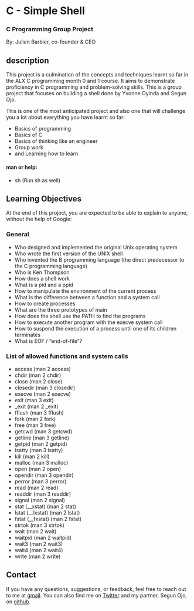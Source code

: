 # C - Simple Shell
### C Programming Group Project
By: Julien Barbier, co-founder & CEO

## description
This project is a culmination of the concepts and techniques learnt so far in  the ALX C programming month 0 and 1 course. It aims to demonstrate proficiency in C programming and problem-solving skills. This is a group project that focuses on building a shell done by Yvonne Oyinda and Segun Ojo.

This is one of the most anticipated project and also one that will challenge you a lot about everything you have learnt so far:
* Basics of programming
* Basics of C
* Basics of thinking like an engineer
* Group work
* and Learning how to learn

#### man or help: ####
* sh (Run sh as well)

## Learning Objectives
At the end of this project, you are expected to be able to explain to anyone, without the help of Google:

### General
* Who designed and implemented the original Unix operating system
* Who wrote the first version of the UNIX shell
* Who invented the B programming language (the direct predecessor to the C programming language)
* Who is Ken Thompson
* How does a shell work
* What is a pid and a ppid
* How to manipulate the environment of the current process
* What is the difference between a function and a system call
* How to create processes
* What are the three prototypes of main
* How does the shell use the PATH to find the programs
* How to execute another program with the execve system call
* How to suspend the execution of a process until one of its children terminates
* What is EOF / “end-of-file”?

### List of allowed functions and system calls
* access (man 2 access)
* chdir (man 2 chdir)
* close (man 2 close)
* closedir (man 3 closedir)
* execve (man 2 execve)
* exit (man 3 exit)
* _exit (man 2 _exit)
* fflush (man 3 fflush)
* fork (man 2 fork)
* free (man 3 free)
* getcwd (man 3 getcwd)
* getline (man 3 getline)
* getpid (man 2 getpid)
* isatty (man 3 isatty)
* kill (man 2 kill)
* malloc (man 3 malloc)
* open (man 2 open)
* opendir (man 3 opendir)
* perror (man 3 perror)
* read (man 2 read)
* readdir (man 3 readdir)
* signal (man 2 signal)
* stat (\_\_xstat) (man 2 stat)
* lstat (\_\_lxstat) (man 2 lstat)
* fstat (\_\_fxstat) (man 2 fstat)
* strtok (man 3 strtok)
* wait (man 2 wait)
* waitpid (man 2 waitpid)
* wait3 (man 2 wait3)
* wait4 (man 2 wait4)
* write (man 2 write)

## Contact
If you have any questions, suggestions, or feedback, feel free to reach out to me at [gmail](olufemioyindamola37@gmail.com). You can also find me on [Twitter](https://twitter.com/Yvonne_Oyinda) and my partner, Segun Ojo, on [github](https://github.com/).
